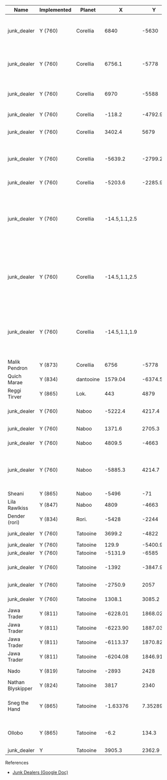 

| Name              | Implemented | Planet    | X             | Y        | Buying  | Notes                                                                    |
|-------------------|-------------|-----------|---------------|----------|---------|--------------------------------------------------------------------------|
| junk_dealer       | Y (760)     | Corellia  | 6840          |    -5630 | Finary  | Bela Vistal between cantina and hotel. Finary                            |
| junk_dealer       | Y (760)     | Corellia  | 6756.1        |    -5778 | Corsec  | Malik Pendron. duplicate line (Near cantina)                             |
| junk_dealer       | Y (760)     | Corellia  | 6970          |    -5588 | Generic | Bela Vistal behind hotel. (he's floating)                                |
| junk_dealer       | Y (760)     | Corellia  | -118.2        |  -4792.9 | Generic | Coronet, near SP                                                         |
| junk_dealer       | Y (760)     | Corellia  | 3402.4        |     5679 | Generic | Doaba Guefel, behind SP                                                  |
| junk_dealer       | Y (760)     | Corellia  | -5639.2       |  -2799.2 | Finary  | Tyrena, near shuttle B. nearest guild; theater                           |
| junk_dealer       | Y (760)     | Corellia  | -5203.6       |  -2285.9 | Generic | Tyrena, near SP                                                          |
| junk_dealer       | Y (760)     | Corellia  | -14.5,1.1,2.5 |          | Weapons | 1855505; corellia -257 -4375, inside combat guild hall Coronet. Weapons. |
| junk_dealer       | Y (760)     | Corellia  | -14.5,1.1,2.5 |          | Weapons | 3075358; cor 3202 5231, inside combat guild hall Doaba Guerfel. Weapons  |
| junk_dealer       | Y (760)     | Corellia  | -14.5,1.1,1.9 |          | Weapons | 2365767; cor 6869 -5797, inside combat guild hall Bela Vistal. Weapons.  |
| Malik Pendron     | Y (873)     | Corellia  | 6756          |    -5778 | Corsec  |                                                                          |
| Quich Marae       | Y (834)     | dantooine | 1579.04       | -6374.52 | Jedi    |                                                                          |
| Reggi Tirver      | Y (865)     | Lok.      | 443           |     4879 | Weapons |                                                                          |
| junk_dealer       | Y (760)     | Naboo     | -5222.4       |   4217.4 | Generic | Theed, behind cantina                                                    |
| junk_dealer       | Y (760)     | Naboo     | 1371.6        |   2705.3 | Generic | Keren. near SP                                                           |
| junk_dealer       | Y (760)     | Naboo     | 4809.5        |    -4663 | Generic | Moenia, front of SP                                                      |
| junk_dealer       | Y (760)     | Naboo     | -5885.3       |   4214.7 | Generic | Theed, near shuttle A. theater guild and hotel nearby                    |
| Sheani            | Y (865)     | Naboo     | -5496         |     -71  | Finary  |                                                                          |
| Lila Rawlkiss     | Y (847)     | Naboo     | 4809          |    -4663 | Weapons |                                                                          |
| Dender (rori)     | Y (834)     | Rori.     | -5428         |    -2244 | Gungan  |                                                                          |
| junk_dealer       | Y (760)     | Tatooine  | 3699.2        |    -4822 | Generic | Mos Eisley, behind SP                                                    |
| junk_dealer       | Y (760)     | Tatooine  | 129.9         |  -5400.9 | Generic | Anchorhead                                                               |
| junk_dealer       | Y (760)     | Tatooine  | -5131.9       |    -6585 | Generic | Wayfar                                                                   |
| junk_dealer       | Y (760)     | Tatooine  | -1392         |  -3847.9 | Generic | Bestine, behind cloner                                                   |
| junk_dealer       | Y (760)     | Tatooine  | -2750.9       |     2057 | Generic | Mos Espa, behind SP                                                      |
| junk_dealer       | Y (760)     | Tatooine  | 1308.1        |   3085.2 | Generic | Mos Entha, front of SP                                                   |
| Jawa Trader       | Y (811)     | Tatooine  | -6228.01      |  1868.02 | Finary  |                                                                          |
| Jawa Trader       | Y (811)     | Tatooine  | -6223.90      |  1887.03 | Generic |                                                                          |
| Jawa Trader       | Y (811)     | Tatooine  | -6113.37      |  1870.82 | Tusken  |                                                                          |
| Jawa Trader       | Y (811)     | Tatooine  | -6204.08      |  1846.91 | Weapons |                                                                          |
| Nado              | Y (819)     | Tatooine  | -2893         |     2428 | Generic | Mos Espa, Inside                                                         |
| Nathan Blyskipper | Y (824)     | Tatooine  | 3817          |     2340 | Jawa    | Mos Taike                                                                |
| Sneg the Hand     | Y (865)     | Tatooine  | -1.63376      |  7.35289 | Weapons | Inside Despot Cantina in Mos Eisley                                      |
| Ollobo            | Y (865)     | Tatooine  | -6.2          |    134.3 | Weapons |  [1177466]  Inside Jabba's palace                                        |
| junk_dealer       | Y           | Tatooine  |        3905.3 |   2362.9 | Generic |                                                                          |


References

- [Junk Dealers (Google Doc)](https://docs.google.com/spreadsheets/d/1S3zJ0d3frWbbz0rpM_YzlnR2hHganW0dz8IqOwz15po/edit#gid=0)
